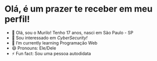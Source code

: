 <h1>Olá, é um prazer te receber em meu perfil!</h1>

- 👋 Olá, sou o Murilo! Tenho 17 anos, nasci em São Paulo - SP</i>
- 👀 Sou interessado em <i>CyberSecurity!</i>
- 🌱 I’m currently learning Programação Web
- 😄 Pronouns: Ele/Dele
- ⚡ Fun fact: Sou uma pessoa autodidata

<!---
murilosousavfx/murilosousavfx is a ✨ special ✨ repository because its `README.md` (this file) appears on your GitHub profile.
You can click the Preview link to take a look at your changes.
--->
